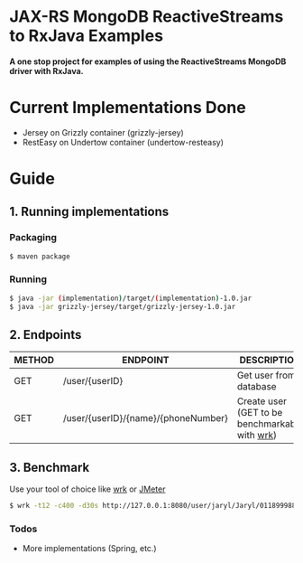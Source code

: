 # JAX-RS MongoDB ReactiveStreams to RxJava Examples

#### A one stop project for examples of using the ReactiveStreams MongoDB driver with RxJava.

# Current Implementations Done
  - Jersey on Grizzly container (grizzly-jersey)
  - RestEasy on Undertow container (undertow-resteasy)

# Guide
## 1. Running implementations
### Packaging
```sh
$ maven package
```
### Running
```sh
$ java -jar (implementation)/target/(implementation)-1.0.jar
$ java -jar grizzly-jersey/target/grizzly-jersey-1.0.jar
```

## 2. Endpoints
| METHOD | ENDPOINT | DESCRIPTION |
| ------ | ------ | ------ |
| GET | /user/{userID} | Get user from database
| GET | /user/{userID}/{name}/{phoneNumber} | Create user (GET to be benchmarkable with [wrk](https://github.com/wg/wrk))

## 3. Benchmark
Use your tool of choice like [wrk](https://github.com/wg/wrk) or [JMeter](https://jmeter.apache.org/)
```sh
$ wrk -t12 -c400 -d30s http://127.0.0.1:8080/user/jaryl/Jaryl/01189998819991197253
```

### Todos
 - More implementations (Spring, etc.)